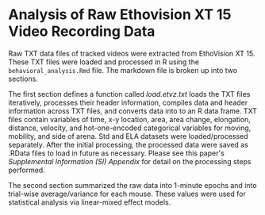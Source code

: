 # Analysis of Raw Ethovision XT 15 Video Recording Data

Raw TXT data files of tracked videos were extracted from EthoVision XT 15. These TXT files were loaded and processed in R using the `behavioral_analysis.Rmd` file. The markdown file is broken up into two sections. 

The first section defines a function called _load.etvz.txt_ loads the TXT files iteratively, processes their header information, compiles data and header information across TXT files, and converts data into to an R data frame. TXT files contain variables of time, x-y location, area, area change, elongation, distance, velocity, and hot-one-encoded categorical variables for moving, mobility, and side of arena. Std and ELA datasets were loaded/processed separately. After the initial processing, the processed data were saved as .RData files to load in future as necessary. Please see this paper's _Supplemental Information (SI) Appendix_ for detail on the processing steps performed. 

The second section summarized the raw data into 1-minute epochs and into trial-wise average/variance for each mouse. These values were used for statistical analysis via linear-mixed effect models.   
